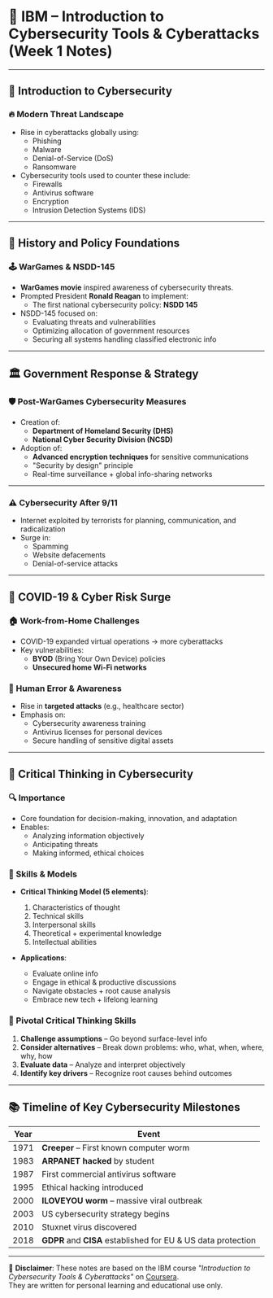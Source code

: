 # 🧠 IBM – Introduction to Cybersecurity Tools & Cyberattacks (Week 1 Notes)

---

## 📌 Introduction to Cybersecurity

### 🔥 Modern Threat Landscape
- Rise in cyberattacks globally using:
  - Phishing  
  - Malware  
  - Denial-of-Service (DoS)  
  - Ransomware  
- Cybersecurity tools used to counter these include:
  - Firewalls  
  - Antivirus software  
  - Encryption  
  - Intrusion Detection Systems (IDS)

---

## 📜 History and Policy Foundations

### 🕹️ WarGames & NSDD-145
- **WarGames movie** inspired awareness of cybersecurity threats.
- Prompted President **Ronald Reagan** to implement:
  - The first national cybersecurity policy: **NSDD 145**
- NSDD-145 focused on:
  - Evaluating threats and vulnerabilities  
  - Optimizing allocation of government resources  
  - Securing all systems handling classified electronic info

---

## 🏛️ Government Response & Strategy

### 🛡️ Post-WarGames Cybersecurity Measures
- Creation of:
  - **Department of Homeland Security (DHS)**
  - **National Cyber Security Division (NCSD)**
- Adoption of:
  - **Advanced encryption techniques** for sensitive communications  
  - "Security by design" principle  
  - Real-time surveillance + global info-sharing networks

---

### ⚠️ Cybersecurity After 9/11
- Internet exploited by terrorists for planning, communication, and radicalization
- Surge in:
  - Spamming  
  - Website defacements  
  - Denial-of-service attacks

---

## 🦠 COVID-19 & Cyber Risk Surge

### 🏠 Work-from-Home Challenges
- COVID-19 expanded virtual operations → more cyberattacks
- Key vulnerabilities:
  - **BYOD** (Bring Your Own Device) policies  
  - **Unsecured home Wi-Fi networks**

### 👥 Human Error & Awareness
- Rise in **targeted attacks** (e.g., healthcare sector)
- Emphasis on:
  - Cybersecurity awareness training  
  - Antivirus licenses for personal devices  
  - Secure handling of sensitive digital assets

---

## 🧠 Critical Thinking in Cybersecurity

### 🔍 Importance
- Core foundation for decision-making, innovation, and adaptation
- Enables:
  - Analyzing information objectively  
  - Anticipating threats  
  - Making informed, ethical choices

### 🧩 Skills & Models
- **Critical Thinking Model (5 elements)**:
  1. Characteristics of thought  
  2. Technical skills  
  3. Interpersonal skills  
  4. Theoretical + experimental knowledge  
  5. Intellectual abilities

- **Applications**:
  - Evaluate online info  
  - Engage in ethical & productive discussions  
  - Navigate obstacles + root cause analysis  
  - Embrace new tech + lifelong learning

### 🧠 Pivotal Critical Thinking Skills
1. **Challenge assumptions** – Go beyond surface-level info  
2. **Consider alternatives** – Break down problems: who, what, when, where, why, how  
3. **Evaluate data** – Analyze and interpret objectively  
4. **Identify key drivers** – Recognize root causes behind outcomes

---

## 📚 Timeline of Key Cybersecurity Milestones

| Year | Event |
|------|-------|
| 1971 | **Creeper** – First known computer worm |
| 1983 | **ARPANET hacked** by student |
| 1987 | First commercial antivirus software |
| 1995 | Ethical hacking introduced |
| 2000 | **ILOVEYOU worm** – massive viral outbreak |
| 2003 | US cybersecurity strategy begins |
| 2010 | Stuxnet virus discovered |
| 2018 | **GDPR** and **CISA** established for EU & US data protection |

---

📘 **Disclaimer**: These notes are based on the IBM course *"Introduction to Cybersecurity Tools & Cyberattacks"* on [Coursera](https://www.coursera.org/learn/introduction-cybersecurity-tools-cyberattacks).  
They are written for personal learning and educational use only.
